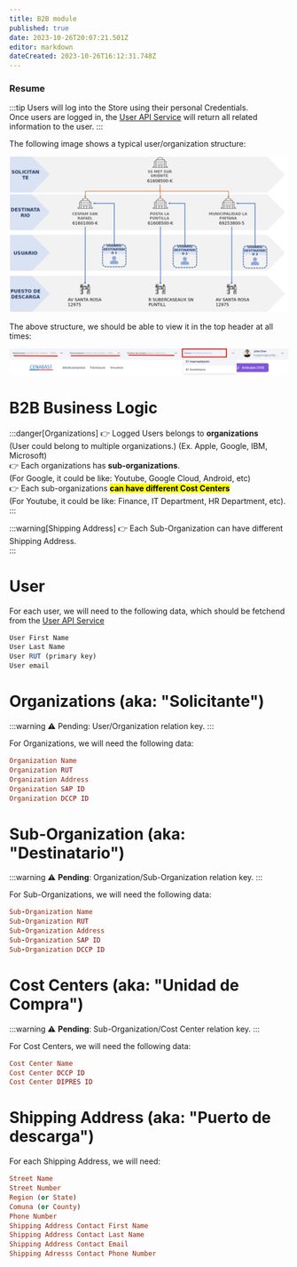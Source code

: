 ```yaml
---
title: B2B module
published: true
date: 2023-10-26T20:07:21.501Z
editor: markdown
dateCreated: 2023-10-26T16:12:31.748Z
---
```


### Resume
:::tip
Users will log into the Store using their personal Credentials.\
Once users are logged in, the [User API Service](../../api-rest-services/users.md) will return all related information to the user.
:::

The following image shows a typical user/organization structure:

![Image Structure](/2023-10-26_17-05.png)

The above structure, we should be able to view it in the top header at all times:

![header](/img/2023-12-19_09-41.png)


# B2B Business Logic

:::danger[Organizations]
👉 Logged Users belongs to **organizations** \
(User could belong to multiple organizations.) (Ex. Apple, Google, IBM, Microsoft)\
👉 Each organizations has **sub-organizations**.\
(For Google, it could be like: Youtube, Google Cloud, Android, etc)\
👉 Each sub-organizations **<mark>can have different Cost Centers</mark>**\
(For Youtube, it could be like: Finance, IT Department, HR Department, etc).
:::

:::warning[Shipping Address]
👉 Each Sub-Organization can have different Shipping Address.\
:::

# User

For each user, we will need to the following data, which should be fetchend from the [User API Service](../../api-rest-services/users.md)

```jsx
User First Name
User Last Name
User RUT (primary key)
User email
```


# Organizations (aka: "Solicitante")

:::warning
⚠️ Pending: User/Organization relation key.
:::

For Organizations, we will need the following data:

```ruby
Organization Name
Organization RUT
Organization Address
Organization SAP ID
Organization DCCP ID
```




# Sub-Organization (aka: "Destinatario")

:::warning
⚠️ **Pending**: Organization/Sub-Organization relation key.
:::

For Sub-Organizations, we will need the following data:

```ruby
Sub-Organization Name
Sub-Organization RUT
Sub-Organization Address
Sub-Organization SAP ID
Sub-Organization DCCP ID
```

# Cost Centers (aka: "Unidad de Compra")

:::warning
⚠️ **Pending**: Sub-Organization/Cost Center relation key.
:::

For Cost Centers, we will need the following data:

```ruby
Cost Center Name
Cost Center DCCP ID
Cost Center DIPRES ID
```

# Shipping Address (aka: "Puerto de descarga")

For each Shipping Address, we will need:

```ruby
Street Name
Street Number
Region (or State)
Comuna (or County)
Phone Number
Shipping Address Contact First Name
Shipping Address Contact Last Name
Shipping Address Contact Email
Shipping Adresss Contact Phone Number
``` 